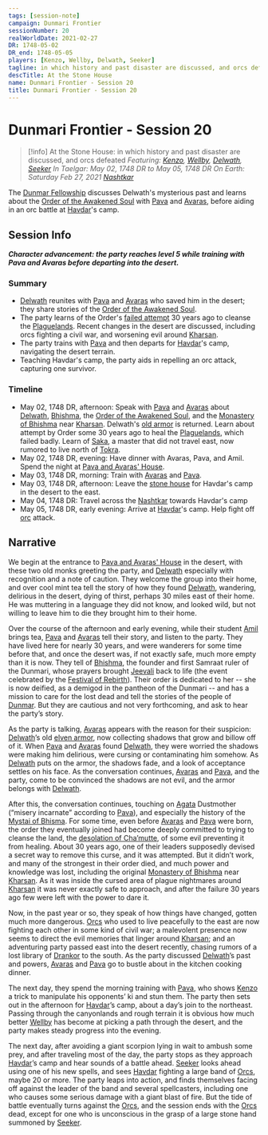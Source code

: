 ```yaml
---
tags: [session-note]
campaign: Dunmari Frontier
sessionNumber: 20
realWorldDate: 2021-02-27
DR: 1748-05-02
DR_end: 1748-05-05
players: [Kenzo, Wellby, Delwath, Seeker]
tagline: in which history and past disaster are discussed, and orcs defeated
descTitle: At the Stone House
name: Dunmari Frontier - Session 20
title: Dunmari Frontier - Session 20
---
```

# Dunmari Frontier - Session 20

>[!info] At the Stone House: in which history and past disaster are discussed, and orcs defeated
> *Featuring: [Kenzo](<../../../people/pcs/dunmar-fellowship/kenzo.md>), [Wellby](<../../../people/pcs/dunmar-fellowship/wellby.md>), [Delwath](<../../../people/pcs/dunmar-fellowship/delwath.md>), [Seeker](<../../../people/pcs/dunmar-fellowship/seeker.md>)*
> *In Taelgar: May 02, 1748 DR to May 05, 1748 DR*
> *On Earth: Saturday Feb 27, 2021*
> *[Nashtkar](<../../../gazetteer/greater-dunmar/dunmari-basin/nashtkar.md>)*

The [Dunmar Fellowship](<../../../people/pcs/dunmar-fellowship/dunmar-fellowship.md>) discusses Delwath's mysterious past and learns about the [Order of the Awakened Soul](<../../../groups/dunmari-mystery-cults/order-of-the-awakened-soul.md>) with [Pava](<../../../people/dunmari/pava.md>) and [Avaras](<../../../people/dunmari/avaras.md>), before aiding in an orc battle at [Havdar](<../../../people/dunmari/havdar.md>)'s camp.

## Session Info

***Character advancement: the party reaches level 5 while training with Pava and Avaras before departing into the desert.***
### Summary
- [Delwath](<../../../people/pcs/dunmar-fellowship/delwath.md>) reunites with [Pava](<../../../people/dunmari/pava.md>) and [Avaras](<../../../people/dunmari/avaras.md>) who saved him in the desert; they share stories of the [Order of the Awakened Soul](<../../../groups/dunmari-mystery-cults/order-of-the-awakened-soul.md>).
- The party learns of the Order's [failed attempt](<../../../events/1700s/1718/awakened-soul-disaster.md>) 30 years ago to cleanse the [Plaguelands](<../../../gazetteer/istaros-watershed/plaguelands.md>). Recent changes in the desert are discussed, including orcs fighting a civil war, and worsening evil around [Kharsan](<../../../gazetteer/greater-dunmar/dunmari-basin/kharsan.md>).
- The party trains with [Pava](<../../../people/dunmari/pava.md>) and then departs for [Havdar](<../../../people/dunmari/havdar.md>)'s camp, navigating the desert terrain.
- Teaching Havdar's camp, the party aids in repelling an orc attack, capturing one survivor.

### Timeline
- May 02, 1748 DR, afternoon: Speak with [Pava](<../../../people/dunmari/pava.md>) and [Avaras](<../../../people/dunmari/avaras.md>) about [Delwath](<../../../people/pcs/dunmar-fellowship/delwath.md>), [Bhishma](<../../../cosmology/gods/incorporeal-gods/dunmari-pantheon/bhishma.md>), the [Order of the Awakened Soul](<../../../groups/dunmari-mystery-cults/order-of-the-awakened-soul.md>), and the [Monastery of Bhishma](<../../../gazetteer/greater-dunmar/dunmari-basin/monastery-of-bhishma.md>) near [Kharsan](<../../../gazetteer/greater-dunmar/dunmari-basin/kharsan.md>). Delwath's [old armor](<../treasure/delwath-s-elven-breastplate.md>) is returned. Learn about attempt by Order some 30 years ago to heal the [Plaguelands](<../../../gazetteer/istaros-watershed/plaguelands.md>), which failed badly. Learn of [Saka](<../../../people/dunmari/saka.md>), a master that did not travel east, now rumored to live north of [Tokra](<../../../gazetteer/greater-dunmar/realms/dunmar/central-dunmar/tokra/tokra.md>).
- May 02, 1748 DR, evening: Have dinner with Avaras, Pava, and Amil. Spend the night at [Pava and Avaras' House](<../../../gazetteer/greater-dunmar/dunmari-basin/pava-and-avaras-house.md>).
- May 03, 1748 DR, morning: Train with [Avaras](<../../../people/dunmari/avaras.md>) and [Pava](<../../../people/dunmari/pava.md>). 
- May 03, 1748 DR, afternoon: Leave the [stone house](<../../../gazetteer/greater-dunmar/dunmari-basin/pava-and-avaras-house.md>) for Havdar's camp in the desert to the east. 
- May 04, 1748 DR: Travel across the [Nashtkar](<../../../gazetteer/greater-dunmar/dunmari-basin/nashtkar.md>) towards Havdar's camp
- May 05, 1748 DR, early evening: Arrive at [Havdar](<../../../people/dunmari/havdar.md>)'s camp. Help fight off [orc](<../../../species/children-of-the-embodied-gods/orcs/orcs.md>) attack. 


## Narrative
We begin at the entrance to [Pava and Avaras' House](<../../../gazetteer/greater-dunmar/dunmari-basin/pava-and-avaras-house.md>) in the desert, with these two old monks greeting the party, and [Delwath](<../../../people/pcs/dunmar-fellowship/delwath.md>) especially with recognition and a note of caution. They welcome the group into their home, and over cool mint tea tell the story of how they found [Delwath](<../../../people/pcs/dunmar-fellowship/delwath.md>), wandering, delirious in the desert, dying of thirst, perhaps 30 miles east of their home. He was muttering in a language they did not know, and looked wild, but not willing to leave him to die they brought him to their home. 

Over the course of the afternoon and early evening, while their student [Amil](<../../../people/dunmari/amil.md>) brings tea, [Pava](<../../../people/dunmari/pava.md>) and [Avaras](<../../../people/dunmari/avaras.md>) tell their story, and listen to the party. They have lived here for nearly 30 years, and were wanderers for some time before that, and once the desert was, if not exactly safe, much more empty than it is now. They tell of [Bhishma](<../../../cosmology/gods/incorporeal-gods/dunmari-pantheon/bhishma.md>), the founder and first Samraat ruler of the Dunmari, whose prayers brought [Jeevali](<../../../cosmology/gods/incorporeal-gods/dunmari-pantheon/jeevali.md>) back to life (the event celebrated by the [Festival of Rebirth](<../../../time/holidays-and-festivals/dunmari-festivals/festival-of-rebirth.md>)). Their order is dedicated to her -- she is now deified, as a demigod in the pantheon of the Dunmari -- and has a mission to care for the lost dead and tell the stories of the people of [Dunmar](<../../../gazetteer/greater-dunmar/realms/dunmar/dunmar.md>). But they are cautious and not very forthcoming, and ask to hear the party’s story.

As the party is talking, [Avaras](<../../../people/dunmari/avaras.md>) appears with the reason for their suspicion: [Delwath](<../../../people/pcs/dunmar-fellowship/delwath.md>)’s old [elven armor](<../treasure/delwath-s-elven-breastplate.md>), now collecting shadows that grow and billow off of it. When [Pava](<../../../people/dunmari/pava.md>) and [Avaras](<../../../people/dunmari/avaras.md>) found [Delwath](<../../../people/pcs/dunmar-fellowship/delwath.md>), they were worried the shadows were making him delirious, were cursing or contaminating him somehow. As [Delwath](<../../../people/pcs/dunmar-fellowship/delwath.md>) puts on the armor, the shadows fade, and a look of acceptance settles on his face. As the conversation continues, [Avaras](<../../../people/dunmari/avaras.md>) and [Pava](<../../../people/dunmari/pava.md>), and the party, come to be convinced the shadows are not evil, and the armor belongs with [Delwath](<../../../people/pcs/dunmar-fellowship/delwath.md>). 

After this, the conversation continues, touching on [Agata](<../../../people/fey/agata.md>) Dustmother (“misery incarnate” according to [Pava](<../../../people/dunmari/pava.md>)), and especially the history of the [Mystai of Bhisma](<../../../groups/dunmari-mystery-cults/order-of-the-awakened-soul.md>). For some time, even before [Avaras](<../../../people/dunmari/avaras.md>) and [Pava](<../../../people/dunmari/pava.md>) were born, the order they eventually joined had become deeply committed to trying to cleanse the land, the [desolation of Cha’mutte](<../../../gazetteer/istaros-watershed/plaguelands.md>), of some evil preventing it from healing. About 30 years ago, one of their leaders supposedly devised a secret way to remove this curse, and it was attempted. But it didn’t work, and many of the strongest in their order died, and much power and knowledge was lost, including the original [Monastery of Bhishma](<../../../gazetteer/greater-dunmar/dunmari-basin/monastery-of-bhishma.md>) near [Kharsan](<../../../gazetteer/greater-dunmar/dunmari-basin/kharsan.md>). As it was inside the cursed area of plague nightmares around [Kharsan](<../../../gazetteer/greater-dunmar/dunmari-basin/kharsan.md>) it was never exactly safe to approach, and after the failure 30 years ago few were left with the power to dare it.

Now, in the past year or so, they speak of how things have changed, gotten much more dangerous. [Orcs](<../../../species/children-of-the-embodied-gods/orcs/orcs.md>) who used to live peacefully to the east are now fighting each other in some kind of civil war; a malevolent presence now seems to direct the evil memories that linger around [Kharsan](<../../../gazetteer/greater-dunmar/dunmari-basin/kharsan.md>); and an adventuring party passed east into the desert recently, chasing rumors of a lost library of [Drankor](<../../../history/drankorian-era/drankor.md>) to the south. As the party discussed [Delwath](<../../../people/pcs/dunmar-fellowship/delwath.md>)’s past and powers, [Avaras](<../../../people/dunmari/avaras.md>) and [Pava](<../../../people/dunmari/pava.md>) go to bustle about in the kitchen cooking dinner. 

The next day, they spend the morning training with [Pava](<../../../people/dunmari/pava.md>), who shows [Kenzo](<../../../people/pcs/dunmar-fellowship/kenzo.md>) a trick to manipulate his opponents’ ki and stun them. The party then sets out in the afternoon for [Havdar](<../../../people/dunmari/havdar.md>)’s camp, about a day’s join to the northeast. Passing through the canyonlands and rough terrain it is obvious how much better [Wellby](<../../../people/pcs/dunmar-fellowship/wellby.md>) has become at picking a path through the desert, and the party makes steady progress into the evening. 

The next day, after avoiding a giant scorpion lying in wait to ambush some prey, and after traveling most of the day, the party stops as they approach [Havdar](<../../../people/dunmari/havdar.md>)’s camp and hear sounds of a battle ahead. [Seeker](<../../../people/pcs/dunmar-fellowship/seeker.md>) looks ahead using one of his new spells, and sees [Havdar](<../../../people/dunmari/havdar.md>) fighting a large band of [Orcs](<../../../species/children-of-the-embodied-gods/orcs/orcs.md>), maybe 20 or more. The party leaps into action, and finds themselves facing off against the leader of the band and several spellcasters, including one who causes some serious damage with a giant blast of fire. But the tide of battle eventually turns against the [Orcs](<../../../species/children-of-the-embodied-gods/orcs/orcs.md>), and the session ends with the [Orcs](<../../../species/children-of-the-embodied-gods/orcs/orcs.md>) dead, except for one who is unconscious in the grasp of a large stone hand summoned by [Seeker](<../../../people/pcs/dunmar-fellowship/seeker.md>). 
